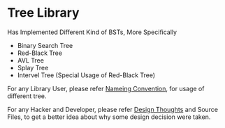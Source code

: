 # Tree Library

Has Implemented Different Kind of BSTs, More Specifically

- Binary Search Tree
- Red-Black Tree
- AVL Tree
- Splay Tree
- Intervel Tree (Special Usage of Red-Black Tree)

For any Library User, please refer [Nameing Convention](/NamingConvention.md), for usage of different tree.

For any Hacker and Developer, please refer [Design Thoughts](/design.md) and Source Files, to get a better idea about why some design decision were taken.

